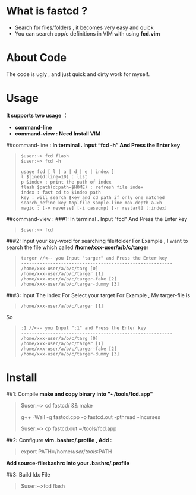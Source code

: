 # What is fastcd ?
- Search for files/folders , it becomes very easy and quick
- You can search cpp/c definitions in VIM with using **fcd.vim**

# About Code
The code is ugly , and just quick and dirty work for myself.

# Usage
**It supports two usage ：**
- **command-line**
- **command-view : Need Install VIM**

##command-line : 
**In terminal . Input “fcd -h” And Press the Enter key**
> ```
> $user:~> fcd flash
> $user:~> fcd -h
> 
> usage fcd [ l | a | d | e | index ]
> l $line(d:line=10) : list
> p $index : print the path of index
> flash $path(d:path=$HOME) : refresh file index 
> index : fast cd to $index path
> key : will search $key and cd path if only one matched
> search_define key top-file sample-line max-depth a->b 
> magic : [-v reverse] [-i casecmp] [-r restart] [:index] 
> 
> ```

##command-view :
###1: In terminal . Input "fcd" And Press the Enter key
>```
> $user:~> fcd
> ```

###2: Input your key-word for searching file/folder
For Example , I want to search the file which called **/home/xxx-user/a/b/c/targer**
> ```
> targer //<-- you Input "targer" and Press the Enter key
> ---------------------------------------------------------
> /home/xxx-user/a/b/c/targ [0]
> /home/xxx-user/a/b/c/targer [1]
> /home/xxx-user/a/b/c/targer-fake [2]
> /home/xxx-user/a/b/c/targer-dummy [3]
> ```

###3: Input The Index For Select your target
For Example , My targer-file is 
> ```
> /home/xxx-user/a/b/c/targer [1]
> ```

So 
> ```
> :1 //<-- you Input ":1" and Press the Enter key
> ---------------------------------------------------------
> /home/xxx-user/a/b/c/targ [0]
> /home/xxx-user/a/b/c/targer [1]
> /home/xxx-user/a/b/c/targer-fake [2]
> /home/xxx-user/a/b/c/targer-dummy [3]
> ```

# Install
##1: Compile
**make and copy binary into "~/tools/fcd.app"**

> $user:~> cd fastcd/ && make
> 
> g++ -Wall -g fastcd.cpp -o fastcd.out -pthread -lncurses
> 
> $user:~> cp fastcd.out ~/tools/fcd.app
> 

##2: Configure
**vim .bashrc/.profile , Add :**

> export PATH=/home/$user/tools:$PATH

**Add source-file:bashrc Into your .bashrc/.profile**


##3: Build Idx File

> $user:~>fcd flash
